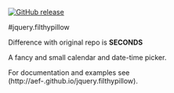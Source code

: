 [![GitHub release](https://img.shields.io/github/release/qubyte/rubidium.svg?style=plastic)]()

#jquery.filthypillow

Difference with original repo is **SECONDS**

A fancy and small calendar and date-time picker.

For documentation and examples see (http://aef-.github.io/jquery.filthypillow).
